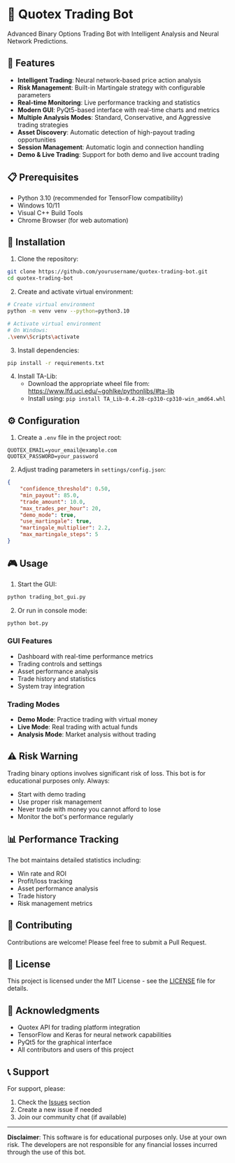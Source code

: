 # 🤖 Quotex Trading Bot

Advanced Binary Options Trading Bot with Intelligent Analysis and Neural Network Predictions.

## 🌟 Features

- **Intelligent Trading**: Neural network-based price action analysis
- **Risk Management**: Built-in Martingale strategy with configurable parameters
- **Real-time Monitoring**: Live performance tracking and statistics
- **Modern GUI**: PyQt5-based interface with real-time charts and metrics
- **Multiple Analysis Modes**: Standard, Conservative, and Aggressive trading strategies
- **Asset Discovery**: Automatic detection of high-payout trading opportunities
- **Session Management**: Automatic login and connection handling
- **Demo & Live Trading**: Support for both demo and live account trading

## 📋 Prerequisites

- Python 3.10 (recommended for TensorFlow compatibility)
- Windows 10/11
- Visual C++ Build Tools
- Chrome Browser (for web automation)

## 🚀 Installation

1. Clone the repository:
```bash
git clone https://github.com/yourusername/quotex-trading-bot.git
cd quotex-trading-bot
```

2. Create and activate virtual environment:
```bash
# Create virtual environment
python -m venv venv --python=python3.10

# Activate virtual environment
# On Windows:
.\venv\Scripts\activate
```

3. Install dependencies:
```bash
pip install -r requirements.txt
```

4. Install TA-Lib:
   - Download the appropriate wheel file from: https://www.lfd.uci.edu/~gohlke/pythonlibs/#ta-lib
   - Install using: `pip install TA_Lib‑0.4.28‑cp310‑cp310‑win_amd64.whl`

## ⚙️ Configuration

1. Create a `.env` file in the project root:
```env
QUOTEX_EMAIL=your_email@example.com
QUOTEX_PASSWORD=your_password
```

2. Adjust trading parameters in `settings/config.json`:
```json
{
    "confidence_threshold": 0.50,
    "min_payout": 85.0,
    "trade_amount": 10.0,
    "max_trades_per_hour": 20,
    "demo_mode": true,
    "use_martingale": true,
    "martingale_multiplier": 2.2,
    "max_martingale_steps": 5
}
```

## 🎮 Usage

1. Start the GUI:
```bash
python trading_bot_gui.py
```

2. Or run in console mode:
```bash
python bot.py
```

### GUI Features
- Dashboard with real-time performance metrics
- Trading controls and settings
- Asset performance analysis
- Trade history and statistics
- System tray integration

### Trading Modes
- **Demo Mode**: Practice trading with virtual money
- **Live Mode**: Real trading with actual funds
- **Analysis Mode**: Market analysis without trading

## ⚠️ Risk Warning

Trading binary options involves significant risk of loss. This bot is for educational purposes only. Always:
- Start with demo trading
- Use proper risk management
- Never trade with money you cannot afford to lose
- Monitor the bot's performance regularly

## 📊 Performance Tracking

The bot maintains detailed statistics including:
- Win rate and ROI
- Profit/loss tracking
- Asset performance analysis
- Trade history
- Risk management metrics

## 🤝 Contributing

Contributions are welcome! Please feel free to submit a Pull Request.

## 📝 License

This project is licensed under the MIT License - see the [LICENSE](LICENSE) file for details.

## 🙏 Acknowledgments

- Quotex API for trading platform integration
- TensorFlow and Keras for neural network capabilities
- PyQt5 for the graphical interface
- All contributors and users of this project

## 📞 Support

For support, please:
1. Check the [Issues](https://github.com/yourusername/quotex-trading-bot/issues) section
2. Create a new issue if needed
3. Join our community chat (if available)

---

**Disclaimer**: This software is for educational purposes only. Use at your own risk. The developers are not responsible for any financial losses incurred through the use of this bot. 